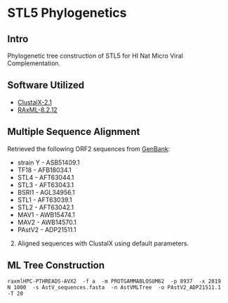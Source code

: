 # STL5 Phylogenetics

## Intro

Phylogenetic tree construction of STL5 for HI Nat Micro Viral Complementation.

## Software Utilized
* [ClustalX-2.1](http://www.clustal.org/)
* [RAxML-8.2.12](https://cme.h-its.org/exelixis/web/software/raxml/index.html)

## Multiple Sequence Alignment

Retrieved the following ORF2 sequences from [GenBank](https://www.ncbi.nlm.nih.gov/genbank/):
* strain Y - ASB51409.1
* TF18 - AFB18034.1
* STL4 - AFT63044.1
* STL3 - AFT63043.1
* BSRI1 - AGL34956.1
* STL1 - AFT63039.1
* STL2 - AFT63042.1
* MAV1 - AWB15474.1
* MAV2 - AWB14570.1
* PAstV2 - ADP21511.1

2. Aligned sequences with ClustalX using default parameters.

## ML Tree Construction

`raxmlHPC-PTHREADS-AVX2 
-f a 
-m PROTGAMMABLOSUM62 
-p 8937 
-x 2819 
N 1000 
-s AstV_sequences.fasta 
-n AstVMLTree 
-o PAstV2_ADP21511.1 
-T 20`
